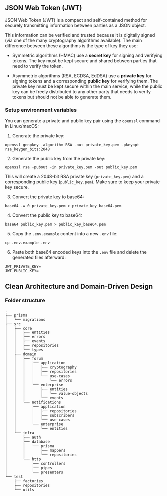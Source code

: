 ## JSON Web Token (JWT)

JSON Web Token (JWT) is a compact and self-contained method for securely transmitting information between parties as a JSON object.

This information can be verified and trusted because it is digitally signed (via one of the many cryptography algorithms available). The main difference between these algorithms is the type of key they use:

- Symmetric algorithms (HMAC) use a **secret key** for signing and verifying tokens. The key must be kept secure and shared between parties that need to verify the token.

- Asymmetric algorithms (RSA, ECDSA, EdDSA) use a **private key** for signing tokens and a corresponding **public key** for verifying them. The private key must be kept secure within the main service, while the public key can be freely distributed to any other party that needs to verify tokens but should not be able to generate them.

### Setup environment variables

You can generate a private and public key pair using the `openssl` command in Linux/macOS:

1. Generate the private key:

```shell
openssl genpkey -algorithm RSA -out private_key.pem -pkeyopt rsa_keygen_bits:2048
```

2. Generate the public key from the private key:

```shell
openssl rsa -pubout -in private_key.pem -out public_key.pem
```

This will create a 2048-bit RSA private key (`private_key.pem`) and a corresponding public key (`public_key.pem`). Make sure to keep your private key secure.

3. Convert the private key to base64:

```shell
base64 -w 0 private_key.pem > private_key_base64.pem
```

4. Convert the public key to base64:

```shell
base64 public_key.pem > public_key_base64.pem
```

5. Copy the `.env.example` content into a new `.env` file:

```shell
cp .env.example .env
```

6. Paste both base64 encoded keys into the `.env` file and delete the generated files afterward:

```properties
JWT_PRIVATE_KEY=
JWT_PUBLIC_KEY=
```

## Clean Architecture and Domain-Driven Design

### Folder structure

```
.
├── prisma
│   └── migrations
├── src
│   ├── core
│   │   ├── entities
│   │   ├── errors
│   │   ├── events
│   │   ├── repositories
│   │   └── types
│   ├── domain
│   │   ├── forum
│   │   │   ├── application
│   │   │   │   ├── cryptography
│   │   │   │   ├── repositories
│   │   │   │   └── use-cases
│   │   │   │       └── errors
│   │   │   └── enterprise
│   │   │       ├── entities
│   │   │       │   └── value-objects
│   │   │       └── events
│   │   └── notifications
│   │       ├── application
│   │       │   ├── repositories
│   │       │   ├── subscribers
│   │       │   └── use-cases
│   │       └── enterprise
│   │           └── entities
│   └── infra
│       ├── auth
│       ├── database
│       │   └── prisma
│       │       ├── mappers
│       │       └── repositories
│       └── http
│           ├── controllers
│           ├── pipes
│           └── presenters
└── test
    ├── factories
    ├── repositories
    └── utils
```

